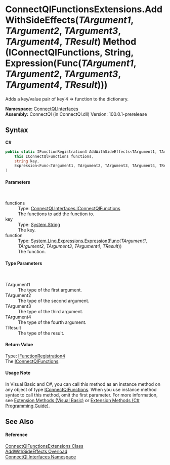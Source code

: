 # ConnectQlFunctionsExtensions.AddWithSideEffects(*TArgument1*, *TArgument2*, *TArgument3*, *TArgument4*, *TResult*) Method (IConnectQlFunctions, String, Expression(Func(*TArgument1*, *TArgument2*, *TArgument3*, *TArgument4*, *TResult*)))
 

Adds a key/value pair of key'4 => function to the dictionary.

**Namespace:**&nbsp;<a href="N_ConnectQl_Interfaces">ConnectQl.Interfaces</a><br />**Assembly:**&nbsp;ConnectQl (in ConnectQl.dll) Version: 100.0.1-prerelease

## Syntax

**C#**<br />
``` C#
public static IFunctionRegistration4 AddWithSideEffects<TArgument1, TArgument2, TArgument3, TArgument4, TResult>(
	this IConnectQlFunctions functions,
	string key,
	Expression<Func<TArgument1, TArgument2, TArgument3, TArgument4, TResult>> function
)

```


#### Parameters
&nbsp;<dl><dt>functions</dt><dd>Type: <a href="T_ConnectQl_Interfaces_IConnectQlFunctions">ConnectQl.Interfaces.IConnectQlFunctions</a><br />The functions to add the function to.</dd><dt>key</dt><dd>Type: <a href="http://msdn2.microsoft.com/en-us/library/s1wwdcbf" target="_blank">System.String</a><br />The key.</dd><dt>function</dt><dd>Type: <a href="http://msdn2.microsoft.com/en-us/library/bb335710" target="_blank">System.Linq.Expressions.Expression</a>(<a href="http://msdn2.microsoft.com/en-us/library/bb534303" target="_blank">Func</a>(*TArgument1*, *TArgument2*, *TArgument3*, *TArgument4*, *TResult*))<br />The function.</dd></dl>

#### Type Parameters
&nbsp;<dl><dt>TArgument1</dt><dd>The type of the first argument.</dd><dt>TArgument2</dt><dd>The type of the second argument.</dd><dt>TArgument3</dt><dd>The type of the third argument.</dd><dt>TArgument4</dt><dd>The type of the fourth argument.</dd><dt>TResult</dt><dd>The type of the result.</dd></dl>

#### Return Value
Type: <a href="T_ConnectQl_Interfaces_IFunctionRegistration4">IFunctionRegistration4</a><br />The <a href="T_ConnectQl_Interfaces_IConnectQlFunctions">IConnectQlFunctions</a>.

#### Usage Note
In Visual Basic and C#, you can call this method as an instance method on any object of type <a href="T_ConnectQl_Interfaces_IConnectQlFunctions">IConnectQlFunctions</a>. When you use instance method syntax to call this method, omit the first parameter. For more information, see <a href="http://msdn.microsoft.com/en-us/library/bb384936.aspx">Extension Methods (Visual Basic)</a> or <a href="http://msdn.microsoft.com/en-us/library/bb383977.aspx">Extension Methods (C# Programming Guide)</a>.

## See Also


#### Reference
<a href="T_ConnectQl_Interfaces_ConnectQlFunctionsExtensions">ConnectQlFunctionsExtensions Class</a><br /><a href="Overload_ConnectQl_Interfaces_ConnectQlFunctionsExtensions_AddWithSideEffects">AddWithSideEffects Overload</a><br /><a href="N_ConnectQl_Interfaces">ConnectQl.Interfaces Namespace</a><br />